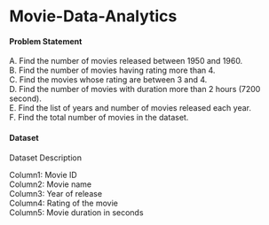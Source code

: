 # Movie-Data-Analytics

#### Problem Statement

A. Find the number of movies released between 1950 and 1960.<br>
B. Find the number of movies having rating more than 4.<br>
C. Find the movies whose rating are between 3 and 4.<br>
D. Find the number of movies with duration more than 2 hours (7200 second).<br>
E. Find the list of years and number of movies released each year.<br>
F. Find the total number of movies in the dataset.<br>

#### Dataset
Dataset Description<br>

Column1: Movie ID<br>
Column2: Movie name<br>
Column3: Year of release<br>
Column4: Rating of the movie<br>
Column5: Movie duration in seconds<br>

